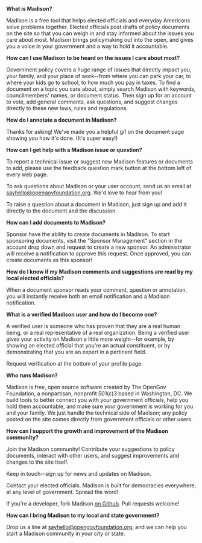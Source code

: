 **What is Madison?**

Madison is a free tool that helps elected officials and everyday Americans solve
problems together. Elected officials post drafts of policy documents on the site
so that you can weigh in and stay informed about the issues you care about most.
Madison brings policymaking out into the open, and gives you a voice in your
government and a way to hold it accountable.

**How can I use Madison to be heard on the issues I care about most?**

Government policy covers a huge range of issues that directly impact you, your
family, and your place of work--from where you can park your car, to where your
kids go to school, to how much you pay in taxes. To find a document on a topic you
care about, simply search Madison with keywords, councilmembers' names, or
document status. Then sign up for an account to vote, add general comments, ask
questions, and suggest changes directly to these new laws, rules and
regulations.

**How do I annotate a document in Madison?**

Thanks for asking! We've made you a helpful gif on the document page showing you
how it's done. (It's super easy!)

**How can I get help with a Madison issue or question?**

To report a technical issue or suggest new Madison features or documents to add,
please use the feedback question mark button at the bottom left of every web
page.

To ask questions about Madison or your user account, send us an email at
[sayhello@opengovfoundation.org](mailto:sayhello@opengovfoundation.org). We'd love
to hear from you!

To raise a question about a document in Madison, just sign up and add it
directly to the document and the discussion.

**How can I add documents to Madison?**

Sponsor have the ability to create documents in Madison. To start sponsoring
documents, visit the "Sponsor Management" section in the account drop down and
request to create a new sponsor. An administrator will receive a notification to
approve this request. Once approved, you can create documents as this sponsor!

**How do I know if my Madison comments and suggestions are read by my local elected officials?**

When a document sponsor reads your comment, question or annotation, you will
instantly receive both an email notification and a Madison notification.

**What is a verified Madison user and how do I become one?**

A verified user is someone who has proven that they are a real human being, or a
real representative of a real organization. Being a verified user gives your
activity on Madison a little more weight--for example, by showing an elected
official that you're an actual constituent, or by demonstrating that you are an
expert in a pertinent field.

Request verification at the bottom of your profile page.

**Who runs Madison?**

Madison is free, open source software created by The OpenGov Foundation, a
nonpartisan, nonprofit 501(c)3 based in Washington, DC. We build tools to better
connect you with your government officials, help you hold them accountable, and
make sure your government is working for you and your family. We just handle the
technical side of Madison; any policy posted on the site comes directly from
government officials or other users.

**How can I support the growth and improvement of the Madison community?**

Join the Madison community! Contribute your suggestions to policy documents,
interact with other users, and suggest improvements and changes to the site
itself.

Keep in touch--sign up for news and updates on Madison.

Contact your elected officials. Madison is built for democracies everywhere, at
any level of government. Spread the word!

If you're a developer, fork Madison [on Github](https://github.com/opengovfoundation/madison).
Pull requests welcome!

**How can I bring Madison to my local and state government?**

Drop us a line at [sayhello@opengovfoundation.org](mailto:sayhello@opengovfoundation.org),
and we can help you start a Madison community in your city or state.

